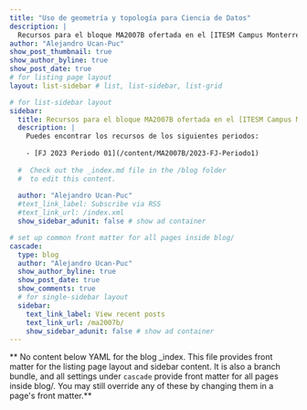 ```yaml
---
title: "Uso de geometría y topología para Ciencia de Datos"
description: |
  Recursos para el bloque MA2007B ofertada en el [ITESM Campus Monterrey](https://tec.mx/es).
author: "Alejandro Ucan-Puc"
show_post_thumbnail: true
show_author_byline: true
show_post_date: true
# for listing page layout
layout: list-sidebar # list, list-sidebar, list-grid

# for list-sidebar layout
sidebar: 
  title: Recursos para el bloque MA2007B ofertada en el [ITESM Campus Monterrey](https://tec.mx/es), puedes consultar el repositorio de Github [MA2007B](https://github.com/alxcn/MA2007B)
  description: |
    Puedes encontrar los recursos de los siguientes periodos:
    
    - [FJ 2023 Periodo 01](/content/MA2007B/2023-FJ-Periodo1)
    
  #  Check out the _index.md file in the /blog folder 
  #  to edit this content. 
  
  author: "Alejandro Ucan-Puc"
  #text_link_label: Subscribe via RSS
  #text_link_url: /index.xml
  show_sidebar_adunit: false # show ad container

# set up common front matter for all pages inside blog/
cascade:
  type: blog
  author: "Alejandro Ucan-Puc"
  show_author_byline: true
  show_post_date: true
  show_comments: true
  # for single-sidebar layout
  sidebar:
    text_link_label: View recent posts
    text_link_url: /ma2007b/
    show_sidebar_adunit: false # show ad container
---
```


** No content below YAML for the blog _index. This file provides front matter for the listing page layout and sidebar content. It is also a branch bundle, and all settings under `cascade` provide front matter for all pages inside blog/. You may still override any of these by changing them in a page's front matter.**
